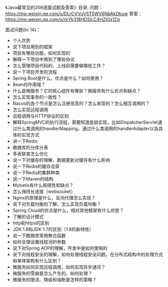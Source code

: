 《Java最常见的208道面试题及答案》目录:
问题：
https://mp.weixin.qq.com/s/DLrCVVuV5T5WV6NbAkDbuw
答案：
https://mp.weixin.qq.com/s/rkYk318HDSiLC4HZIGx1Zg

面试问题(to 14)：

- 个人优势
- 说下项目用到的框架
- 项目有哪些功能，如何实现的
- 解释一下项目中用到了哪些协议
- 怎么管理项目代码的，上线前需要做哪些工作？
- 说一下项目开发的流程
- Spring Boot是什么，优点是什么？如何使用？
- Bean的作用域？
- 什么是微服务？它的核心组件有哪些？微服务有什么优点和缺点？
- 怎么实现事务的一致性？
- Nacos的各个节点是怎么注册信息的？怎么发现的？怎么相互调用的？
- 怎么实现远程调用
- 远程调用与HTTP协议的区别
- 解释SpringMVC的执行流程，需要知道底层实现，比如DispatcherServlet通过什么类调用的handlerMapping，通过什么类调用的handlerAdapter以及具体的实现方式
- 讲一下Redis
- 数据库的分库分表
- 多表联查怎么优化
- 说一下对缓存的理解，数据更新对缓存有什么影响
- 说一下Redis的缓存击穿
- 说一下Redis的集群种类
- 说一下Maven的结构
- Mybatis有什么局限性和缺点？
- 怎么保持长连接（websocket）
- Nginx的原理是什么，反向代理怎么实现？
- 说下对负载均衡的了解，怎么实现负载均衡？
- Spring Cloud的优点是什么，相对其他框架有什么优势？
- 了解的设计模式
- http和https的区别
- JDK 1.8和JDK 1.7的区别（1.8的新特性）
- 说一下数据库常用聚合函数
- 如何合理设置线程池的参数
- 说下对Spring AOP的理解，开发中是如何使用的
- 说下对线程安全的理解，如何处理线程安全问题，在分布式结构中的处理方式和单体架构有什么区别？
- 微服务如何实现远程调用，如何实现异步通讯？
- 微服务的雪崩是怎么产生的，如何处理？
- 微服务的限流、降级和熔断是怎样的策略？


